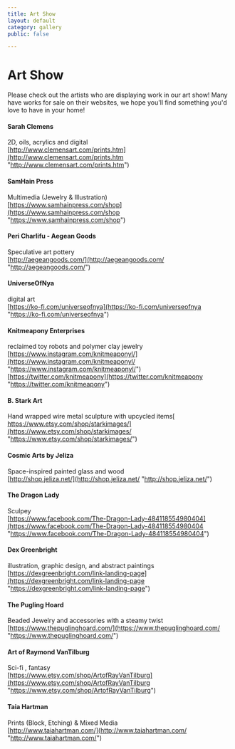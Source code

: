 ```yaml
---
title: Art Show
layout: default
category: gallery
public: false

---
```

# Art Show

Please check out the artists who are displaying work in our art show! Many have works for sale on their websites, we hope you'll find something you'd love to have in your home!

#### Sarah Clemens

2D, oils, acrylics and digital  
[http://www.clemensart.com/prints.htm](http://www.clemensart.com/prints.htm "http://www.clemensart.com/prints.htm")

#### SamHain Press

Multimedia (Jewelry & Illustration)  
[https://www.samhainpress.com/shop](https://www.samhainpress.com/shop "https://www.samhainpress.com/shop")

#### Peri Charlifu - Aegean Goods

Speculative art pottery  
[http://aegeangoods.com/](http://aegeangoods.com/ "http://aegeangoods.com/")

#### UniverseOfNya

digital art  
[https://ko-fi.com/universeofnya](https://ko-fi.com/universeofnya "https://ko-fi.com/universeofnya")

#### Knitmeapony Enterprises

reclaimed toy robots and polymer clay jewelry  
[https://www.instagram.com/knitmeaponyl/](https://www.instagram.com/knitmeaponyl/ "https://www.instagram.com/knitmeaponyl/")  
[https://twitter.com/knitmeapony](https://twitter.com/knitmeapony "https://twitter.com/knitmeapony")

#### B. Stark Art

Hand wrapped wire metal sculpture with upcycled items[  
https://www.etsy.com/shop/starkimages/](https://www.etsy.com/shop/starkimages/ "https://www.etsy.com/shop/starkimages/")

#### Cosmic Arts by Jeliza

Space-inspired painted glass and wood  
[http://shop.jeliza.net/](http://shop.jeliza.net/ "http://shop.jeliza.net/")

#### The Dragon Lady

Sculpey  
[https://www.facebook.com/The-Dragon-Lady-484118554980404](https://www.facebook.com/The-Dragon-Lady-484118554980404 "https://www.facebook.com/The-Dragon-Lady-484118554980404")

#### Dex Greenbright	

illustration, graphic design, and abstract paintings  
[https://dexgreenbright.com/link-landing-page](https://dexgreenbright.com/link-landing-page "https://dexgreenbright.com/link-landing-page")

#### The Pugling Hoard

Beaded Jewelry and accessories with a steamy twist  
[https://www.thepuglinghoard.com/](https://www.thepuglinghoard.com/ "https://www.thepuglinghoard.com/")

#### Art of Raymond VanTilburg

Sci-fi , fantasy  
[https://www.etsy.com/shop/ArtofRayVanTilburg](https://www.etsy.com/shop/ArtofRayVanTilburg "https://www.etsy.com/shop/ArtofRayVanTilburg")

#### Taia Hartman

Prints (Block, Etching) & Mixed Media  
[http://www.taiahartman.com/](http://www.taiahartman.com/ "http://www.taiahartman.com/")